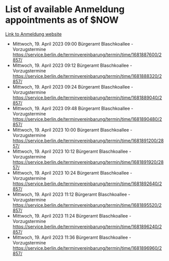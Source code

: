 # List of available Anmeldung appointments as of $NOW
[Link to Anmeldung website](https://service.berlin.de/terminvereinbarung/termin/tag.php?termin=1&anliegen[]=120686&dienstleisterlist=122210,122217,327316,122219,327312,122227,327314,122231,327346,122243,327348,122254,122252,329742,122260,329745,122262,329748,122271,327278,122273,327274,122277,327276,330436,122280,327294,122282,327290,122284,327292,122291,327270,122285,327266,122286,327264,122296,327268,150230,329760,122297,327286,122294,327284,122312,329763,122314,329775,122304,327330,122311,327334,122309,327332,317869,122281,327352,122279,329772,122283,122276,327324,122274,327326,122267,329766,122246,327318,122251,327320,122257,327322,122208,327298,122226,327300&herkunft=http%3A%2F%2Fservice.berlin.de%2Fdienstleistung%2F120686%2F)
- Mittwoch, 19. April 2023 09:00 Bürgeramt Blaschkoallee - Vorzugstermine https://service.berlin.de/terminvereinbarung/termin/time/1681887600/2857/
- Mittwoch, 19. April 2023 09:12 Bürgeramt Blaschkoallee - Vorzugstermine https://service.berlin.de/terminvereinbarung/termin/time/1681888320/2857/
- Mittwoch, 19. April 2023 09:24 Bürgeramt Blaschkoallee - Vorzugstermine https://service.berlin.de/terminvereinbarung/termin/time/1681889040/2857/
- Mittwoch, 19. April 2023 09:48 Bürgeramt Blaschkoallee - Vorzugstermine https://service.berlin.de/terminvereinbarung/termin/time/1681890480/2857/
- Mittwoch, 19. April 2023 10:00 Bürgeramt Blaschkoallee - Vorzugstermine https://service.berlin.de/terminvereinbarung/termin/time/1681891200/2857/
- Mittwoch, 19. April 2023 10:12 Bürgeramt Blaschkoallee - Vorzugstermine https://service.berlin.de/terminvereinbarung/termin/time/1681891920/2857/
- Mittwoch, 19. April 2023 10:24 Bürgeramt Blaschkoallee - Vorzugstermine https://service.berlin.de/terminvereinbarung/termin/time/1681892640/2857/
- Mittwoch, 19. April 2023 11:12 Bürgeramt Blaschkoallee - Vorzugstermine https://service.berlin.de/terminvereinbarung/termin/time/1681895520/2857/
- Mittwoch, 19. April 2023 11:24 Bürgeramt Blaschkoallee - Vorzugstermine https://service.berlin.de/terminvereinbarung/termin/time/1681896240/2857/
- Mittwoch, 19. April 2023 11:36 Bürgeramt Blaschkoallee - Vorzugstermine https://service.berlin.de/terminvereinbarung/termin/time/1681896960/2857/
